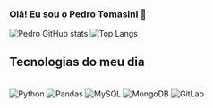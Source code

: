 ### Olá! Eu sou o Pedro Tomasini 👋

![Pedro GitHub stats](https://github-readme-stats.vercel.app/api?username=PedroTomasini&show_icons=true&theme=transparent)
![Top Langs](https://github-readme-stats.vercel.app/api/top-langs/?username=PedroTomasini&layout=compact&theme=transparent)
## Tecnologias do meu dia

<div style="display: inline_block"><br/>
<img align="center"alt="Python" src=https://img.shields.io/badge/Python-3776AB?style=for-the-badge&logo=python&logoColor=white />
<img align="center"alt="Pandas" src=https://img.shields.io/badge/pandas-%23150458.svg?style=for-the-badge&logo=pandas&logoColor=white />
<img align="center"alt="MySQL" src=https://img.shields.io/badge/MySQL-00000F?style=for-the-badge&logo=mysql&logoColor=white />
<img align="center"alt="MongoDB" src=https://img.shields.io/badge/MongoDB-4EA94B?style=for-the-badge&logo=mongodb&logoColor=white />
<img align="center"alt="GitLab" src=https://img.shields.io/badge/Microsoft_Excel-217346?style=for-the-badge&logo=microsoft-excel&logoColor=white />
</div>
